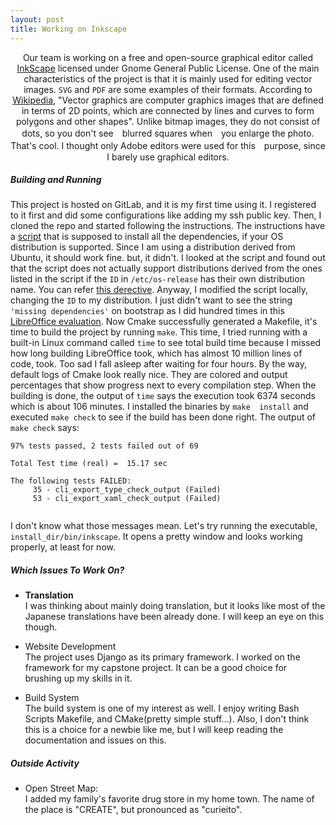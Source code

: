 ```yaml
---
layout: post
title: Working on Inkscape
---
```


[/]: # (SubTitle)
<p align="center">
    Our team is working on a free and open-source graphical editor called
    <a href="https://inkscape.org/">InkScape</a> licensed under Gnome General
    Public License. One of the main characteristics of the project is that it is
    mainly used for editing vector images. <code>SVG</code> and <code>PDF</code>
    are some examples of their formats. According to <a href="https://en
    .wikipedia.org/wiki/Vector_graphics">Wikipedia</a>, "Vector graphics are
    computer graphics images that are defined in terms of 2D points, which are
    connected by lines and curves to form polygons and other shapes". Unlike
    bitmap images, they do not consist of dots, so you don't see　blurred
    squares when　you enlarge the photo. That's cool. I thought only Adobe editors
    were used for this　purpose, since I barely use graphical editors.
</p>

[//]: # (Content)
##### Building and Running

This project is hosted on GitLab, and it is my first time using it. I registered 
to it first and did some configurations like adding my ssh public key. Then, I 
cloned the repo and started following the instructions. The instructions have a 
[script](
https://gitlab.com/inkscape/inkscape-ci-docker/raw/master/install_dependencies.sh) that is supposed to install all the dependencies, if 
your OS distribution is supported. Since I am using a distribution derived from 
Ubuntu, it should work fine. but, it didn't. I looked at the script and found out 
that the script does not actually support distributions derived from the ones 
listed in the script if the `ID` in `/etc/os-release` has their own distribution 
name. You can refer [this derective](
https://www.freedesktoporg/software/systemd/man/os-release.html). Anyway, I
modified the script locally, changing the `ID` to my distribution. I just didn't
want to see the string `'missing dependencies'` on bootstrap as I did hundred 
times in this [LibreOffice evaluation](
https://github.com/hunter-college-ossd-spr-2020/project-evaluation/blob/master/libreoffice_evaluation.md). Now Cmake 
successfully generated a Makefile, it's time to build the project by running 
`make`. This time, I tried running with a built-in Linux command called `time` 
to see total build time because I missed how long building LibreOffice took, 
which has almost 10 million lines of code, took. Too sad I fall asleep after 
waiting for four hours. By the way, default logs of Cmake look really nice. They 
are colored and output percentages that show progress next to every compilation
step. When the building is done, the output of `time` says the execution took 
6374 seconds which is about 106 minutes. I installed the binaries by `make 
install` and executed `make check` to see if the build has been done right. The 
output of `make check` says:
```text
97% tests passed, 2 tests failed out of 69

Total Test time (real) =  15.17 sec

The following tests FAILED:
	 35 - cli_export_type_check_output (Failed)
	 53 - cli_export_xaml_check_output (Failed)
 
```
I don't know what those messages mean. Let's try running the executable,
`install_dir/bin/inkscape`. It opens a pretty window and looks working properly,
at least for now.


##### Which Issues To Work On?

- **Translation**  
I was thinking about mainly doing translation, but it looks like most of the
Japanese translations have been already done. I will keep an eye on this though.
 
- Website Development  
The project uses Django as its primary framework. I worked on the framework
for my capstone project. It can be a good choice for brushing up my skills in 
it.

- Build System  
The build system is one of my interest as well. I enjoy writing Bash Scripts
Makefile, and CMake(pretty simple stuff...). Also, I don't think this is a
choice for a newbie like me, but I will keep reading the documentation and 
issues on this.


##### Outside Activity

- Open Street Map:  
I added my family's favorite drug store in my home town. The name of the place
is "CREATE", but pronounced as "curieito".

